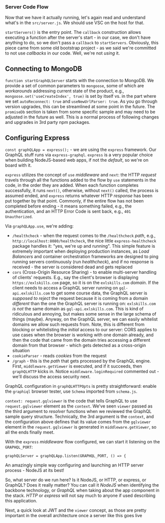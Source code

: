### Server Code Flow

Now that we have it actually running, let's again read and understand what's in the `src/server.js`. We should use VSC on the host for that.

`startServers()` is the entry point. The `callback` construction allows executing a function after the server's start - in our case, we don't have anything to do, so we don't pass a `callback` to `startServers`. Obviously, this piece came from some old bootstrap project - as we said we're committed to not use *callbacks* in our code. Well, we're not *using* it.


## Connecting to MongoDB

`function startGraphQLServer` starts with the connection to MongoDB. We provide a set of common parameters to `mongoose`, some of which are *workarounds* addressing current state of the product, e.g., `mongoose.set('useCreateIndex', true)` is set by itself vs. in the part where we set `autoReconnect: true` and `useNewUrlParser: true`. As you go through version upgrades, this can be streamlined at some point in the future. The `promiseDb` section is taken from some specific sample and may need to be adjusted in the future as well. This is a normal process of following changes and upgrades in 3rd party npm packages.


## Configuring Express

`const graphQLApp = express();` - we are using the `express` framework. Our GraphQL stuff runs via `express-graphql`. `express` is a very popular choice when building NodeJS-based web apps, if not the *default*, so we're on board with it.

`express` utilizes the concept of `use` *middleware* and `next`: the HTTP *request* travels through all the functions added to the flow by `use` statements in the code, in the order they are added. When each function completes successfully, it runs `next()`, otherwise, without `next()` called, the process is assumed ended, and `express` returns whatever HTTP *response* has been put together by that point. Commonly, if the entire flow has not been completed before ending - it means something failed, e.g., the authentication, and an HTTP Error Code is sent back, e.g., `401 Unauthorized`.

Via `graphQLApp.use`, we're adding:

- `/healthcheck` - when the request comes to the `/healthcheck` *path*, e.g., `http://localhost:8080/healthcheck`, the nice little `express-healthcheck` package handles it: "yes, we're up and running". This simple feature is extremely important when deploying production instances, as *Load Balancers* and container orchestration frameworks are designed to  ping running servers continuously (run *healthcheck*), and if no response is received - the server is considered dead and gets replaced
- `cors` (Cross-Origin Resource Sharing) - to enable multi-server handling of clients' requests. E.g., say the client's browser is displaying `https://exlskills.com` page, so it is on the `exlskills.com` *domain*. If the client needs to access a GraphQL server running on `gql-api.exlskills.com` to get some course data, the GraphQL server is *supposed to reject* the request because it is coming from a domain *different* than the one the GraphQL server is running on: `exlskills.com` *is not* the same domain as `gql-api.exlskills.com`. This is kind of ridiculous and annoying, but makes some sense in the large schema of things (maybe). Anyway, on the GraphQL server, we can easily whitelist domains we allow such requests from. Note, this is different from blocking or whitelisting the *initial* access to our server: CORS applies to use cases when the browser is working with one domain already, and then the code that came from the domain tries accessing a different domain from that browser - which gets detected as a cross-origin situation
- `cookieParser` - reads *cookies* from the request
- `/graph` - this is the *path* that gets processed by the GraphQL engine. First, `middleware.getViewer` is executed, and if it succeeds, then `graphQLHTTP` kicks in. Notice `middleware.loginRequired` commented out - we'll discuss the access security next.

GraphQL configuration in `graphQLHTTPOpts` is pretty straightforward: enable the `graphiql` browser tester, use `Schema` imported from `schema.js`. 

`context: request.gqlviewer` is the code that tells GraphQL to use `request.gqlviewer` element as the `context`. We've seen `viewer` passed as the third argument to *resolver* functions when we reviewed the GraphQL sample query structure. Technically, the 3rd argument is the `context`, and the configuration above defines that its value comes from the `gqlviewer` element in the `request`. `gqlviewer` is generated in `middleware.getViewer`, so all the ends finally meet.

With the `express` *middleware* flow configured, we can start it listening on the `GRAPHQL_PORT`:

```
graphQLServer = graphQLApp.listen(GRAPHQL_PORT, () => {
```
 
An amazingly simple way configuring and launching an HTTP server process - NodeJS at its best!

So, what server do we run here? Is it NodeJS, or HTTP, or express, or GraphQL? Does it really matter? You can call it *NodeJS* when identifying the backbone technology, or *GraphQL* when taking about the app component in the stack. *HTTP* or *express* will not say much to anyone if used describing this application.


Next, a quick look at JWT and the `viewer` concept, as those are pretty important in the overall architecture once a server like this goes live
